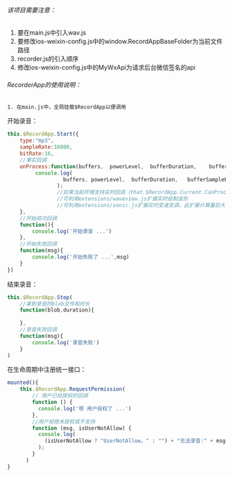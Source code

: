 ###### 该项目需要注意：

1. 要在main.js中引入wav.js
2. 要修改ios-weixin-config.js中的window.RecordAppBaseFolder为当前文件路径
3. recorder.js的引入顺序
4. 修改ios-weixin-config.js中的MyWxApi为请求后台微信签名的api

###### RecorderApp的使用说明：

	1. 在main.js中，全局挂载$RecordApp以便调用

开始录音：

```javascript
this.$RecordApp.Start({
    type:"mp3",
    sampleRate:16000,
    bitRate:16,
    //事实回调
    onProcess:function(buffers,  powerLevel,  bufferDuration,    bufferSampleRate,  newBufferIdx,  asyncEnd){
         console.log(
                  buffers, powerLevel,  bufferDuration,   bufferSampleRate, newBufferIdx, asyncEnd
                );
                //如果当前环境支持实时回调（that.$RecordApp.Current.CanProcess()），收到录音数据时就会实时调用本回调方法
                //可利用extensions/waveview.js扩展实时绘制波形
                //可利用extensions/sonic.js扩展实时变速变调，此扩展计算量巨大，onProcess需要返回true开启异步模式
    },
    //开始成功回调
    function(){
        console.log('开始录音 ...')
    },
    //开始失败回调
    function(msg){
        console.log('开始失败了 ...',msg)
    }
})
```

结束录音：

```javascript
this.$RecordApp.Stop(
    //拿到录音的blob文件和时长
    function(blob,duration){
        
    },
    //录音失败回调
    function(msg){
        console.log('录音失败')
    }
)
```

在生命周期中注册统一接口：

```javascript
mounted(){
    this.$RecordApp.RequestPermission(
        // 用户已经授权的回调
        function () {
          console.log('嗯 用户授权了 ...')
        },
        //用户拒绝未授权或不支持
        function (msg, isUserNotAllow) { 
          console.log(
            (isUserNotAllow ? "UserNotAllow，" : "") + "无法录音:" + msg
          );
        }
      )
}
```

